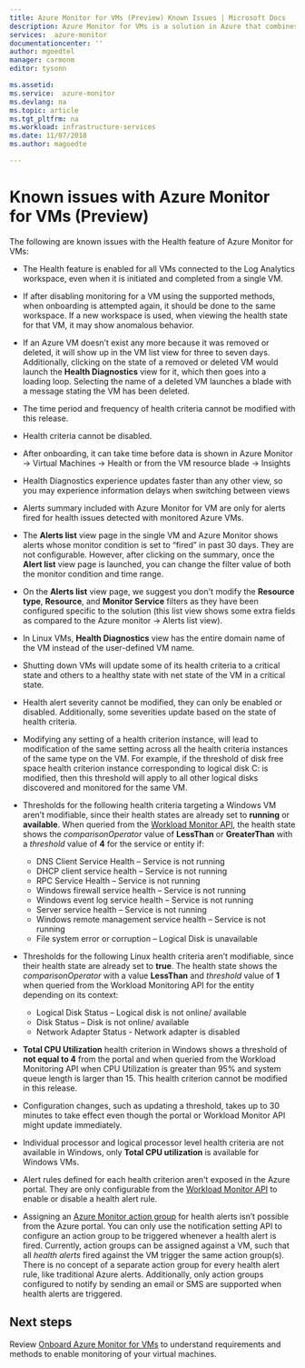 ```yaml
---
title: Azure Monitor for VMs (Preview) Known Issues | Microsoft Docs
description: Azure Monitor for VMs is a solution in Azure that combines health and performance monitoring of the Azure VM operating system, as well as automatically discovering application components and dependencies with other resources and maps the communication between them. This article covers known issues.
services:  azure-monitor
documentationcenter: ''
author: mgoedtel
manager: carmonm
editor: tysonn

ms.assetid: 
ms.service:  azure-monitor
ms.devlang: na
ms.topic: article
ms.tgt_pltfrm: na
ms.workload: infrastructure-services
ms.date: 11/07/2018
ms.author: magoedte

---
```


# Known issues with Azure Monitor for VMs (Preview)

The following are known issues with the Health feature of Azure Monitor for VMs:

- The Health feature is enabled for all VMs connected to the Log Analytics workspace, even when it is initiated and completed from a single VM.
- If after disabling monitoring for a VM using the supported methods, when onboarding is attempted again, it should be done to the same workspace.  If a new workspace is used, when viewing the health state for that VM, it may show anomalous behavior.
- If an Azure VM doesn’t exist any more because it was removed or deleted, it will show up in the VM list view for three to seven days. Additionally, clicking on the state of a removed or deleted VM would launch the **Health Diagnostics** view for it, which then goes into a loading loop. Selecting the name of a deleted VM launches a blade with a message stating the VM has been deleted.
- The time period and frequency of health criteria cannot be modified with this release. 
- Health criteria cannot be disabled. 
- After onboarding, it can take time before data is shown in Azure Monitor -> Virtual Machines -> Health or from the VM resource blade -> Insights
- Health Diagnostics experience updates faster than any other view, so you may experience information delays when switching between views  
- Alerts summary included with Azure Monitor for VM are only for alerts fired for health issues detected with monitored Azure VMs.
- The **Alerts list** view page in the single VM and Azure Monitor shows alerts whose monitor condition is set to “fired” in past 30 days.  They are not configurable. However, after clicking on the summary, once the **Alert list** view page is launched, you can change the filter value of both the monitor condition and time range.
- On the **Alerts list** view page, we suggest you don't modify the **Resource type**, **Resource**, and **Monitor Service** filters as they have been configured specific to the solution (this list view shows some extra fields as compared to the Azure monitor -> Alerts list view).    
- In Linux VMs, **Health Diagnostics** view has the entire domain name of the VM instead of the user-defined VM name.
- Shutting down VMs will update some of its health criteria to a critical state and others to a healthy state with net state of the VM in a critical state.
- Health alert severity cannot be modified, they can only be enabled or disabled.  Additionally, some severities update based on the state of health criteria.
- Modifying any setting of a health criterion instance, will lead to modification of the same setting across all the health criteria instances of the same type on the VM. For example, if the threshold of disk free space health criterion instance corresponding to logical disk C: is modified, then this threshold will apply to all other logical disks discovered and monitored for the same VM.   
- Thresholds for the following health criteria targeting a Windows VM aren’t modifiable, since their health states are already set to **running** or **available**. When queried from the [Workload Monitor API](https://github.com/Azure/azure-rest-api-specs/tree/master/specification/workloadmonitor/resource-manager), the health state shows the *comparisonOperator* value of **LessThan** or **GreaterThan** with a *threshold* value of **4** for the service or entity if:
   - DNS Client Service Health – Service is not running 
   - DHCP client service health – Service is not running 
   - RPC Service Health – Service is not running 
   - Windows firewall service health – Service is not running
   - Windows event log service health – Service is not running 
   - Server service health – Service is not running 
   - Windows remote management service health – Service is not running 
   - File system error or corruption – Logical Disk is unavailable

- Thresholds for the following Linux health criteria aren’t modifiable, since their health state are already set to **true**.  The health state shows the *comparisonOperator* with a value **LessThan** and *threshold* value of **1** when queried from the Workload Monitoring API for the entity depending on its context:
   - Logical Disk Status – Logical disk is not online/ available
   - Disk Status – Disk is not online/ available
   - Network Adapter Status -  Network adapter is disabled  

- **Total CPU Utilization** health criterion in Windows shows a threshold of **not equal to 4** from the portal and when queried from the Workload Monitoring API when CPU Utilization is greater than 95% and system queue length is larger than 15. This health criterion cannot be modified in this release.  
- Configuration changes, such as updating a threshold, takes up to 30 minutes to take effect even though the portal or Workload Monitor API might update immediately.  
- Individual processor and logical processor level health criteria are not available in Windows, only **Total CPU utilization** is available for Windows VMs.  
- Alert rules defined for each health criterion aren't exposed in the Azure portal. They are only configurable from the [Workload Monitor API](https://github.com/Azure/azure-rest-api-specs/tree/master/specification/workloadmonitor/resource-manager) to enable or disable a health alert rule.  
- Assigning an [Azure Monitor action group](../monitoring-and-diagnostics/monitoring-action-groups.md) for health alerts isn’t possible from the Azure portal. You can only use the notification setting API to configure an action group to be triggered whenever a health alert is fired. Currently, action groups can be assigned against a VM, such that all *health alerts* fired against the VM trigger the same action group(s). There is no concept of a separate action group for every health alert rule, like traditional Azure alerts. Additionally, only action groups configured to notify by sending an email or SMS are supported when health alerts are triggered. 

## Next steps
Review [Onboard Azure Monitor for VMs](monitoring-vminsights-onboard.md) to understand requirements and methods to enable monitoring of your virtual machines.